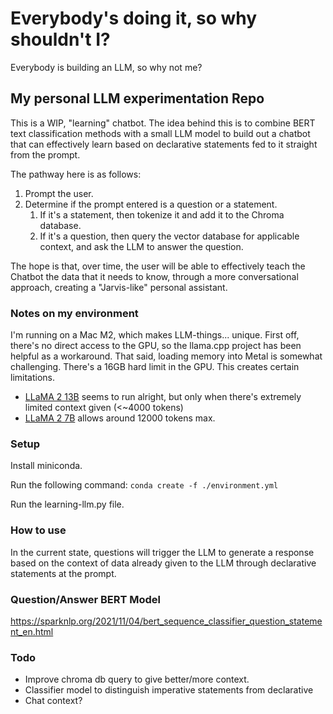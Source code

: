 # Everybody's doing it, so why shouldn't I?

Everybody is building an LLM, so why not me?

## My personal LLM experimentation Repo

This is a WIP, "learning" chatbot. The idea behind this is to combine BERT text classification methods with a small LLM model to build out a chatbot that can effectively learn based on declarative statements fed to it straight from the prompt. 

The pathway here is as follows:

1. Prompt the user.
1. Determine if the prompt entered is a question or a statement.
    1. If it's a statement, then tokenize it and add it to the Chroma database.
    1. If it's a question, then query the vector database for applicable context, and ask the LLM to answer the question.

The hope is that, over time, the user will be able to effectively teach the Chatbot the data that it needs to know, through a more conversational approach, creating a "Jarvis-like" personal assistant. 

### Notes on my environment

I'm running on a Mac M2, which makes LLM-things... unique. First off, there's no direct access to the GPU, so the llama.cpp project has been helpful as a workaround. That said, loading memory into Metal is somewhat challenging. There's a 16GB hard limit in the GPU. This creates certain limitations.

* [LLaMA 2 13B](https://huggingface.co/TheBloke/Llama-2-13B-GGUF/tree/main) seems to run alright, but only when there's extremely limited context given (<~4000 tokens)
* [LLaMA 2 7B](https://huggingface.co/TheBloke/Llama-2-7B-GGUF/tree/main) allows around 12000 tokens max.

### Setup

Install miniconda. 

Run the following command:
```conda create -f ./environment.yml```

Run the learning-llm.py file. 

### How to use

In the current state, questions will trigger the LLM to generate a response based on the context of data already given to the LLM through declarative statements at the prompt. 

### Question/Answer BERT Model

https://sparknlp.org/2021/11/04/bert_sequence_classifier_question_statement_en.html

### Todo

* Improve chroma db query to give better/more context.
* Classifier model to distinguish imperative statements from declarative
* Chat context?
